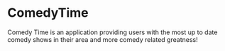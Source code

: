 # ComedyTime
Comedy Time is an application providing users with the most up to date comedy shows in their area and more comedy related greatness!
